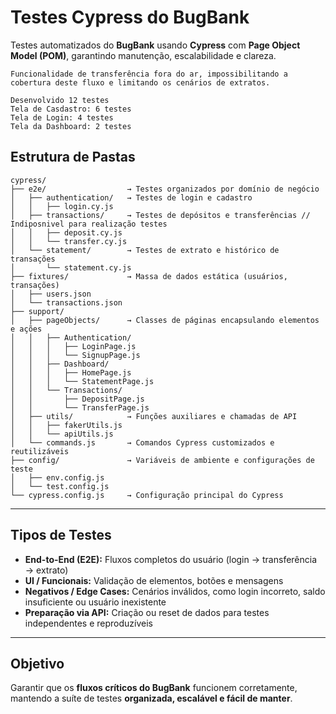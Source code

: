 # Testes Cypress do BugBank

Testes automatizados do **BugBank** usando **Cypress** com **Page Object Model (POM)**, garantindo manutenção, escalabilidade e clareza.
```
Funcionalidade de transferência fora do ar, impossibilitando a cobertura deste fluxo e limitando os cenários de extratos.

Desenvolvido 12 testes
Tela de Casdastro: 6 testes
Tela de Login: 4 testes
Tela da Dashboard: 2 testes

```

## Estrutura de Pastas

```
cypress/
├── e2e/                  → Testes organizados por domínio de negócio
│   ├── authentication/   → Testes de login e cadastro
│   │   ├── login.cy.js
│   ├── transactions/     → Testes de depósitos e transferências // Indiposnivel para realização testes
│   │   ├── deposit.cy.js
│   │   └── transfer.cy.js
│   └── statement/        → Testes de extrato e histórico de transações
│       └── statement.cy.js
├── fixtures/             → Massa de dados estática (usuários, transações)
│   ├── users.json
│   └── transactions.json
├── support/
│   ├── pageObjects/      → Classes de páginas encapsulando elementos e ações
│   │   ├── Authentication/
│   │   │   ├── LoginPage.js
│   │   │   └── SignupPage.js
│   │   ├── Dashboard/
│   │   │   ├── HomePage.js
│   │   │   └── StatementPage.js
│   │   └── Transactions/
│   │       ├── DepositPage.js
│   │       └── TransferPage.js
│   ├── utils/            → Funções auxiliares e chamadas de API
│   │   ├── fakerUtils.js
│   │   └── apiUtils.js
│   └── commands.js       → Comandos Cypress customizados e reutilizáveis
├── config/               → Variáveis de ambiente e configurações de teste
│   ├── env.config.js
│   └── test.config.js
└── cypress.config.js     → Configuração principal do Cypress
```

---

## Tipos de Testes

- **End-to-End (E2E):** Fluxos completos do usuário (login → transferência → extrato)
- **UI / Funcionais:** Validação de elementos, botões e mensagens
- **Negativos / Edge Cases:** Cenários inválidos, como login incorreto, saldo insuficiente ou usuário inexistente
- **Preparação via API:** Criação ou reset de dados para testes independentes e reproduzíveis

---

## Objetivo

Garantir que os **fluxos críticos do BugBank** funcionem corretamente, mantendo a suíte de testes **organizada, escalável e fácil de manter**.
